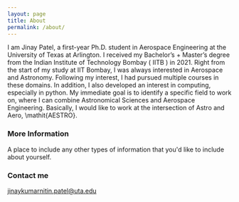 ```yaml
---
layout: page
title: About
permalink: /about/
---
```


I am Jinay Patel, a first-year Ph.D. student in Aerospace Engineering at the University of Texas at Arlington. I received my Bachelor’s + Master’s degree from the Indian Institute of Technology Bombay ( IITB ) in 2021. Right from the start of my study at IIT Bombay, I was always interested in Aerospace and Astronomy. Following my interest, I had pursued multiple courses in these domains. In addition, I also developed an interest in computing, especially in python. My immediate goal is to identify a specific field to work on, where I can combine Astronomical Sciences and Aerospace Engineering. Basically, I would like to work at the intersection of Astro and Aero, \mathit{AESTRO}.


### More Information

A place to include any other types of information that you'd like to include about yourself.

### Contact me

[jinaykumarnitin.patel@uta.edu](mailto:jinaykumarnitin.patel@uta.edu)
